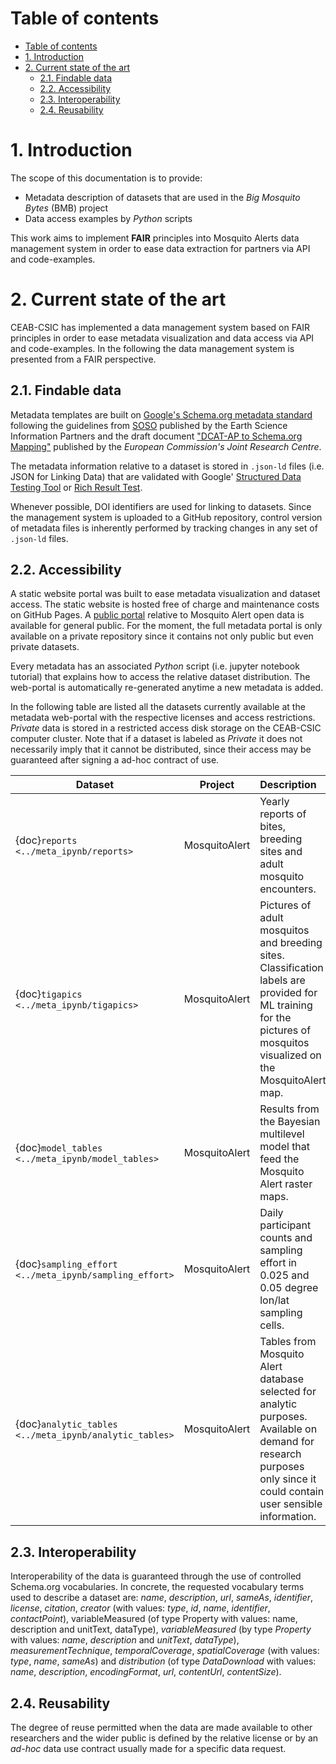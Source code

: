 <style>
r { color: Red }
g { color: Green }
</style>
# Table of contents

- [Table of contents](#table-of-contents)
- [1. Introduction](#1-introduction)
- [2. Current state of the art](#2-current-state-of-the-art)
  - [2.1. Findable data](#21-findable-data)
  - [2.2. Accessibility](#22-accessibility)
  - [2.3. Interoperability](#23-interoperability)
  - [2.4. Reusability](#24-reusability)

# 1. Introduction

The scope of this documentation is to provide:

- Metadata description of datasets that are used in the *Big Mosquito Bytes* (BMB) project
- Data access examples by _Python_ scripts

This work aims to implement **FAIR** principles into Mosquito Alerts data management system in order to ease data extraction for partners via API and code-examples.

# 2. Current state of the art

CEAB-CSIC has implemented a data management system based on FAIR principles in order to ease metadata visualization and  data access via API and code-examples. In the following the data management system is presented from a FAIR perspective.

## 2.1. Findable data

Metadata templates are built on [Google's Schema.org metadata standard](https://schema.org/docs/data-and-datasets.html) following the guidelines from [SOSO](https://github.com/ESIPFed/science-on-schema.org) published by the Earth Science Information Partners and the draft document ["DCAT-AP to Schema.org Mapping"](https://ec-jrc.github.io/dcat-ap-to-schema-org/) published by the *European Commission's Joint Research Centre*.

The metadata information relative to a dataset is stored in `.json-ld` files (i.e. JSON for Linking Data) that are validated with Google' [Structured Data Testing Tool](https://search.google.com/structured-data/testing-tool/u/0/) or [Rich Result Test](https://search.google.com/test/rich-results?utm_campaign=sdtt&utm_medium=code&id=zX-8vS_sX8Vir1CdBTMmrg).

Whenever possible, DOI identifiers are used for linking to datasets. Since the management system is uploaded to a GitHub repository, control version of metadata files is inherently performed by tracking changes in any set of `.json-ld` files.

## 2.2. Accessibility

A static website portal was built to ease metadata visualization and dataset access. The static website is hosted free of charge and maintenance costs on GitHub Pages. A [public portal](https://mosquito-alert.github.io/metadata_public_portal/README_ma.html) relative to Mosquito Alert open data is available for general public. For the moment, the full metadata portal is only available on a private repository since it contains not only public but even private datasets.

Every metadata has an associated *Python* script (i.e. jupyter notebook tutorial) that explains how to access the relative dataset distribution. The web-portal is automatically re-generated anytime a new metadata is added.

In the following table are listed all the datasets currently available at the metadata web-portal with the respective licenses and access restrictions. *Private* data is stored in a restricted access disk storage on the CEAB-CSIC computer cluster. Note that if a dataset is labeled as *Private* it does not necessarily imply that it cannot be distributed, since their access may be guaranteed after signing a ad-hoc contract of use.

| Dataset | Project | Description | License  | Example | Format |
| ------- |:-------:| :-----------|:--------:|:-------:|:------:|
| {doc}`reports <../meta_ipynb/reports>` | MosquitoAlert | Yearly reports of bites, breeding sites and adult mosquito encounters. | Public CC0-1.0  | <g>✔</g> | `.json` `.csv` |
| {doc}`tigapics <../meta_ipynb/tigapics>` | MosquitoAlert | Pictures of adult mosquitos and breeding sites. Classification labels are provided for ML training for the pictures of mosquitos visualized on the MosquitoAlert map. | Public CC0-1.0 | <g>✔</g> | `.jpeg` `.png` |
| {doc}`model_tables <../meta_ipynb/model_tables>` | MosquitoAlert | Results from the Bayesian multilevel model that feed the Mosquito Alert raster maps. | Public CC0-1.0 | <g>✔</g> | `.csv` |
| {doc}`sampling_effort <../meta_ipynb/sampling_effort>` | MosquitoAlert| Daily participant counts and sampling effort in 0.025 and 0.05 degree lon/lat sampling cells. | Public CC0-1.0 | <g>✔</g> | `.csv` |
| {doc}`analytic_tables <../meta_ipynb/analytic_tables>` | MosquitoAlert| Tables from Mosquito Alert database selected for analytic purposes. Available on demand for research purposes only since it could contain user sensible information. | Private | <g>✔</g> | `.csv` |

## 2.3. Interoperability

Interoperability of the data is guaranteed through the use of controlled Schema.org vocabularies. In concrete, the requested vocabulary terms used to describe a dataset are: *name*, *description*, *url*, *sameAs*, *identifier*, *license*, *citation*, *creator* (with values: *type*, *id*, *name*, *identifier*, *contactPoint*), variableMeasured (of type Property with values: name, description and unitText, dataType), *variableMeasured* (by type *Property* with values: *name*, *description* and *unitText*, *dataType*), *measurementTechnique*, *temporalCoverage*, *spatialCoverage* (with values: *type*, *name*, *sameAs*) and *distribution* (of type *DataDownload* with values: *name*, *description*, *encodingFormat*, *url*, *contentUrl*, *contentSize*).

## 2.4. Reusability

The degree of reuse permitted when the data are made available to other researchers and the wider public is defined by the relative license or by an *ad-hoc* data use contract usually made for a specific data request.
